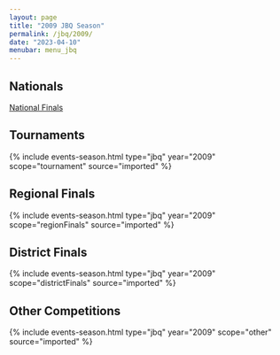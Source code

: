 ```yaml
---
layout: page
title: "2009 JBQ Season"
permalink: /jbq/2009/
date: "2023-04-10"
menubar: menu_jbq
---
```


## Nationals
<a href="{% link _pages/jbq/2009/nationals.md %}" class="button is-primary">National Finals</a>

## Tournaments

{% include events-season.html type="jbq" year="2009" scope="tournament" source="imported" %}

## Regional Finals

{% include events-season.html type="jbq" year="2009" scope="regionFinals" source="imported" %}

## District Finals

{% include events-season.html type="jbq" year="2009" scope="districtFinals" source="imported" %}

## Other Competitions

{% include events-season.html type="jbq" year="2009" scope="other" source="imported" %}